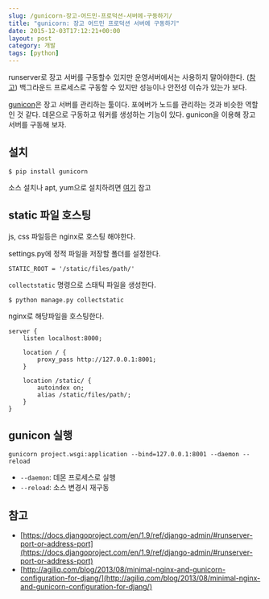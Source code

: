 ```yaml
---
slug: /gunicorn-장고-어드민-프로덕션-서버에-구동하기/
title: "gunicorn: 장고 어드민 프로덕션 서버에 구동하기"
date: 2015-12-03T17:12:21+00:00
layout: post
category: 개발
tags: [python]
---
```


runserver로 장고 서버를 구동할수 있지만 운영서버에서는 사용하지 말아야한다. ([참고](https://docs.djangoproject.com/en/1.9/ref/django-admin/#runserver-port-or-address-port)) 백그라운드 프로세스로 구동할 수 있지만 성능이나 안전성 이슈가 있는가 보다.

[gunicon](http://gunicorn.org/)은 장고 서버를 관리하는 툴이다. 포에버가 노드를 관리하는 것과 비슷한 역할인 것 같다. 데몬으로 구동하고 워커를 생성하는 기능이 있다. gunicon을 이용해 장고 서버를 구동해 보자.

## 설치

```
$ pip install gunicorn
```

소스 설치나 apt, yum으로 설치하려면 [여기](http://docs.gunicorn.org/en/latest/install.html) 참고

## static 파일 호스팅

js, css 파일등은 nginx로 호스팅 해야한다.

settings.py에 정적 파일을 저장할 폴더를 설정한다.

```
STATIC_ROOT = '/static/files/path/'
```

`collectstatic` 명령으로 스태틱 파일을 생성한다.

```
$ python manage.py collectstatic
```

nginx로 해당파일을 호스팅한다.

```
server {
    listen localhost:8000;

    location / {
        proxy_pass http://127.0.0.1:8001;
    }

    location /static/ {
        autoindex on;
        alias /static/files/path/;
    }
}
```

## gunicon 실행

```
gunicorn project.wsgi:application --bind=127.0.0.1:8001 --daemon --reload
```

- `--daemon`: 데몬 프로세스로 실행
- `--reload`: 소스 변경시 재구동

## 참고

- [https://docs.djangoproject.com/en/1.9/ref/django-admin/#runserver-port-or-address-port](https://docs.djangoproject.com/en/1.9/ref/django-admin/#runserver-port-or-address-port)
- [http://agiliq.com/blog/2013/08/minimal-nginx-and-gunicorn-configuration-for-djang/](http://agiliq.com/blog/2013/08/minimal-nginx-and-gunicorn-configuration-for-djang/)
